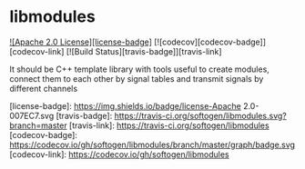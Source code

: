 # libmodules
[![Apache 2.0 License][license-badge]](LICENSE)
[![codecov][codecov-badge]][codecov-link]
[![Build Status][travis-badge]][travis-link]

It should be C++ template library with tools useful to create modules, connect them to each other by signal tables and transmit signals by different channels

[license-badge]:   https://img.shields.io/badge/license-Apache 2.0-007EC7.svg
[travis-badge]:    https://travis-ci.org/softogen/libmodules.svg?branch=master
[travis-link]:     https://travis-ci.org/softogen/libmodules
[codecov-badge]:   https://codecov.io/gh/softogen/libmodules/branch/master/graph/badge.svg
[codecov-link]:    https://codecov.io/gh/softogen/libmodules

